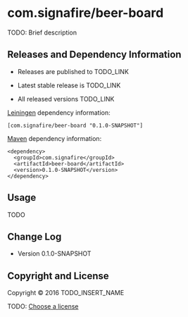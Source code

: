 # com.signafire/beer-board

TODO: Brief description



## Releases and Dependency Information

* Releases are published to TODO_LINK

* Latest stable release is TODO_LINK

* All released versions TODO_LINK

[Leiningen] dependency information:

    [com.signafire/beer-board "0.1.0-SNAPSHOT"]

[Maven] dependency information:

    <dependency>
      <groupId>com.signafire</groupId>
      <artifactId>beer-board</artifactId>
      <version>0.1.0-SNAPSHOT</version>
    </dependency>

[Leiningen]: http://leiningen.org/
[Maven]: http://maven.apache.org/



## Usage

TODO



## Change Log

* Version 0.1.0-SNAPSHOT



## Copyright and License

Copyright © 2016 TODO_INSERT_NAME

TODO: [Choose a license](http://choosealicense.com/)
